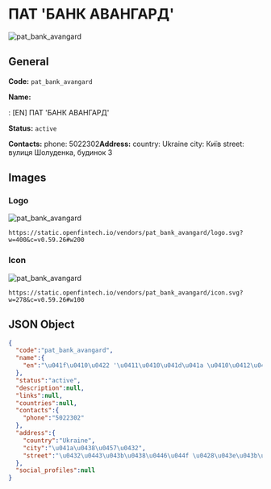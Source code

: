 
# ПАТ 'БАНК АВАНГАРД' 
![pat_bank_avangard](https://static.openfintech.io/vendors/pat_bank_avangard/logo.svg?w=400&c=v0.59.26#w200)  

## General 
 
**Code:** `pat_bank_avangard` 
 
**Name:** 
 
:	[EN] ПАТ 'БАНК АВАНГАРД' 
 
**Status:** `active` 
 
**Contacts:** 
phone: 5022302**Address:** 
country: Ukraine 
city: Київ 
street: вулиця Шолуденка, будинок 3 

## Images 

### Logo 
 
![pat_bank_avangard](https://static.openfintech.io/vendors/pat_bank_avangard/logo.svg?w=400&c=v0.59.26#w200)  

```
https://static.openfintech.io/vendors/pat_bank_avangard/logo.svg?w=400&c=v0.59.26#w200
```  

### Icon 
 
![pat_bank_avangard](https://static.openfintech.io/vendors/pat_bank_avangard/icon.svg?w=278&c=v0.59.26#w100)  

```
https://static.openfintech.io/vendors/pat_bank_avangard/icon.svg?w=278&c=v0.59.26#w100
```  

## JSON Object 

```json
{
  "code":"pat_bank_avangard",
  "name":{
    "en":"\u041f\u0410\u0422 '\u0411\u0410\u041d\u041a \u0410\u0412\u0410\u041d\u0413\u0410\u0420\u0414'"
  },
  "status":"active",
  "description":null,
  "links":null,
  "countries":null,
  "contacts":{
    "phone":"5022302"
  },
  "address":{
    "country":"Ukraine",
    "city":"\u041a\u0438\u0457\u0432",
    "street":"\u0432\u0443\u043b\u0438\u0446\u044f \u0428\u043e\u043b\u0443\u0434\u0435\u043d\u043a\u0430, \u0431\u0443\u0434\u0438\u043d\u043e\u043a 3"
  },
  "social_profiles":null
}
```  
